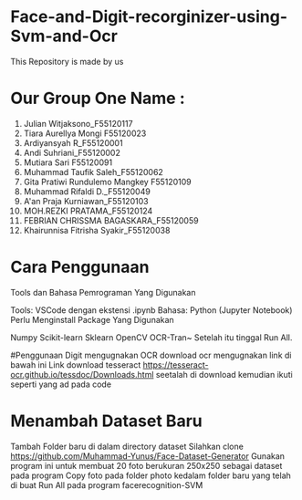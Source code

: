 # Face-and-Digit-recorginizer-using-Svm-and-Ocr
This Repository is made by us
# Our Group One Name : 
1. Julian Witjaksono_F55120117
2. Tiara Aurellya Mongi F55120023
3. Ardiyansyah R_F55120001
4. Andi Suhriani_F55120002
5. Mutiara Sari F55120091
6. Muhammad Taufik Saleh_F55120062
7. Gita Pratiwi Rundulemo Mangkey F55120109
8. Muhammad Rifaldi D._F55120049
9. A'an Praja Kurniawan_F55120103
10. MOH.REZKI PRATAMA_F55120124
11. FEBRIAN CHRISSMA BAGASKARA_F55120059
12. Khairunnisa Fitrisha Syakir_F55120038

# Cara Penggunaan
Tools dan Bahasa Pemrograman Yang Digunakan

Tools: VSCode dengan ekstensi .ipynb
Bahasa: Python (Jupyter Notebook)
Perlu Menginstall Package Yang Digunakan

Numpy
Scikit-learn
Sklearn
OpenCV
OCR-Tran~
Setelah itu tinggal Run All.

#Penggunaan Digit mengugnakan OCR
download ocr mengugnakan link di bawah ini
Link download tesseract 
https://tesseract-ocr.github.io/tessdoc/Downloads.html
seetalah di download kemudian ikuti seperti yang ad pada code

# Menambah Dataset Baru
Tambah Folder baru di dalam directory dataset
Silahkan clone https://github.com/Muhammad-Yunus/Face-Dataset-Generator
Gunakan program ini untuk membuat 20 foto berukuran 250x250 sebagai dataset pada program
Copy foto pada folder photo kedalam folder baru yang telah di buat
Run All pada program facerecognition-SVM
